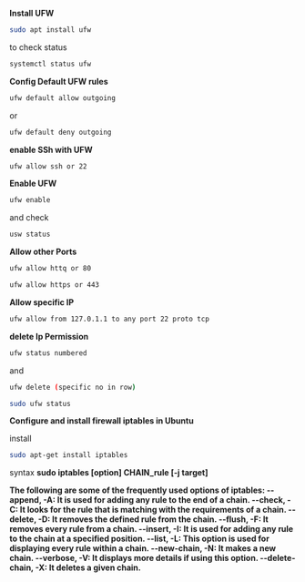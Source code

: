 **Install UFW**
```bash
sudo apt install ufw
```
to check status
```bash
systemctl status ufw
```
**Config Default UFW rules**
```bash
ufw default allow outgoing
```
or
```bash
ufw default deny outgoing
```
**enable SSh with UFW**
```bash
ufw allow ssh or 22
```
**Enable UFW**
```bash
ufw enable
```
and check
```bash
usw status
```
**Allow other Ports**
```bash
ufw allow httq or 80
```
```bash
ufw allow https or 443
```
**Allow specific IP**
```bash
ufw allow from 127.0.1.1 to any port 22 proto tcp
```
**delete Ip Permission**
```bash
ufw status numbered
```
and 

```bash
ufw delete (specific no in row)
```
```bash
sudo ufw status
```

**Configure and install firewall iptables in Ubuntu**

install 
```bash
sudo apt-get install iptables
```
syntax
**sudo iptables [option] CHAIN_rule [-j target]**

**The following are some of the frequently used options of iptables:
    --append, -A: It is used for adding any rule to the end of a chain.
    --check, -C: It looks for the rule that is matching with the requirements of a chain.
    --delete, -D: It removes the defined rule from the chain.
    --flush, -F: It removes every rule from a chain.
    --insert, -I: It is used for adding any rule to the chain at a specified position.
    --list, -L: This option is used for displaying every rule within a chain.
    --new-chain, -N: It makes a new chain.
    --verbose, -V: It displays more details if using this option.
    --delete-chain, -X: It deletes a given chain.**



